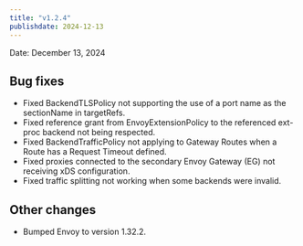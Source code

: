 ```yaml
---
title: "v1.2.4"
publishdate: 2024-12-13
---
```


Date: December 13, 2024

## Bug fixes
- Fixed BackendTLSPolicy not supporting the use of a port name as the sectionName in targetRefs.
- Fixed reference grant from EnvoyExtensionPolicy to the referenced ext-proc backend not being respected.
- Fixed BackendTrafficPolicy not applying to Gateway Routes when a Route has a Request Timeout defined.
- Fixed proxies connected to the secondary Envoy Gateway (EG) not receiving xDS configuration.
- Fixed traffic splitting not working when some backends were invalid.

## Other changes
- Bumped Envoy to version 1.32.2.
